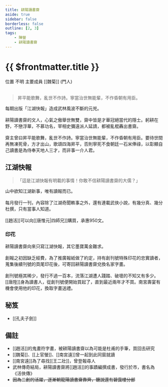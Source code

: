 ```yaml
---
title: 耕陽讀書齋
aside: true
sidebar: false
borderless: false
outline: [2, 3]
tags:
    - 陣營
    - 耕陽讀書齋
---
```


# {{ $frontmatter.title }}

<InfoList position="right">
	<Info title="陣營資料" :open=true>
		<table>
			<ChTr>
				<ChTd isTitle=true>
					位置
				</ChTd>
				<ChTd>
					不明
				</ChTd>
			</ChTr>
			<ChTr>
				<ChTd isTitle=true position='center'>
					主要成員
				</ChTd>
			</ChTr>
			<ChTr>
                <ChTd position='center'>
                    [[魏菊]] (門人)
                </ChTd>
            </ChTr>
		</table>
	</Info>
</InfoList>

> 昇平能歌舞，亂世不作詩。寧當治世無能輩，不作昏朝有用臣。

每期出版「江湖快報」造成武林風波不斷的元兇。
<br><br>
耕陽讀書齋的文人，心氣之傲舉世無雙，齋中皆是才華冠絕當代的隱士。躬耕在野，不戀浮華，不慕功名，宰相史彌遠派人延請，都被亂棍轟出書齋。
<br><br>
齋主曾曰昇平能歌舞，亂世不作詩。寧當治世無能輩，不作昏朝有用臣。要待世間再無凍死骨，方才出山，歌頌四海昇平，否則寧死不食朝廷一石米俸祿，以彰顯自己讀書是為侍奉天地人三才，而非事一介人君。

## 江湖快報

> 「這是江湖快報有明載的事情！你敢不信耕陽讀書齋的大儒？」

山中欲知江湖新事，唯有讀報而已。
<br><br>
每月發行一刊，內容除了江湖奇聞軼事之外，還有連載武俠小說，有幾分真、幾分杜撰，只有當事人知道。
<br><br>
[[趙活]]可以向[[唐惟元|四師兄]]購買，承惠950文。

### 印花

耕陽讀書齋向來只寫江湖快報，其它墨寶萬金難求。
<br><br>
創報之初因缺乏經費，為了推廣報紙做了約定，持有創刊號特殊印花的忠實讀者，蒐集後續刊號的頁尾印花後，可寄回耕陽讀書齋兌換名家字畫。
<br><br>
創刊號極其稀少，發行不過一百本，流落江湖遭人踐踏、破壞的不知又有多少。[[唐陞]]身為讀書人，從創刊號便開始買起了，直到最近兩年才不買。南宮壽宴有機會使用他的印花，換取字畫送禮。

## 秘笈

- [[孔夫子劍]]

## 備註

- [[趙活]]的鬼畫符字畫，被耕陽讀書齋以為可能是杜甫的手筆，買回去研究
- [[魏菊]]、[[上官螢]]、[[南宮遠]]曾一起到此同窗就讀
- [[南宮遠]]為了尋找[[王二壯]]，曾登報尋人
- 武林傳奇結局，耕陽讀書齋將[[趙活]]的事蹟編撰成書，發行於市，書名為《活俠傳》
- ~~因為二創的活躍，逐漸朝龍陽讀書齋靠齊，聽說還有碧靄樓分部~~